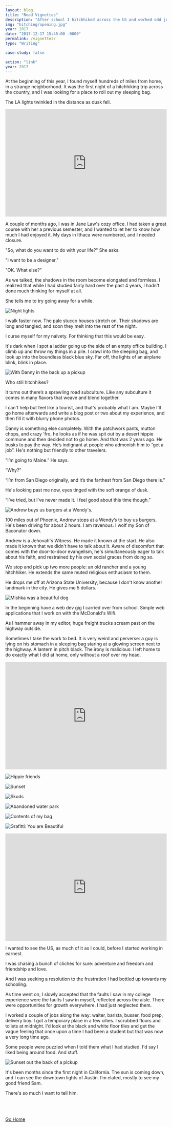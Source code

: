 ```yaml
---
layout: blog
title: "Road Vignettes"
description: "After school I hitchhiked across the US and worked odd jobs for 2 years. Here's some writing on the whole thing."
img: "hitching/opening.jpg"
year: 2017
date: "2017-12-17 15:45:00 -0800"
permalink: /vignettes/
type: "Writing"

case-study: false

action: "link"
year: 2017
---
```


<!-- ---
layout: blog
title: Vignettes
subtitle:
permalink: /vignettes/
--- -->

  At the beginning of this year, I found myself hundreds of miles from home, in a strange neighborhood. It was the first night of a hitchhiking trip across the country, and I was looking for a place to roll out my sleeping bag.

  The LA lights twinkled in the distance as dusk fell.

<div class="cover">
<iframe src="https://player.vimeo.com/video/242748906" width="100%" height="335" class="mt4 mt5-ns" frameborder="0" webkitallowfullscreen mozallowfullscreen allowfullscreen></iframe>
</div>

A couple of months ago, I was in Jane Law's cozy office. I had taken a great course with her a previous semester, and I wanted to let her to know how much I had enjoyed it. My days in Ithaca were numbered, and I needed closure.

"So, what do you want to do with your life?" She asks.

"I want to be a designer."

"OK. What else?"

As we talked, the shadows in the room become elongated and formless. I realized that while I had studied fairly hard over the past 4 years, I hadn't done much thinking for myself at all.

She tells me to try going away for a while.

![Night lights]({{site.baseurl}}/assets/img/hitching/night.png)

I walk faster now. The pale stucco houses stretch on. Their shadows are long and tangled, and soon they melt into the rest of the night.

I curse myself for my naivety. For thinking that this would be easy.

It's dark when I spot a ladder going up the side of an empty office building. I climb up and throw my things in a pile. I crawl into the sleeping bag, and look up into the boundless black blue sky. Far off, the lights of an airplane blink, blink in place.

![With Danny in the back up a pickup]({{site.baseurl}}/assets/img/hitching/danny.png)

Who still hitchhikes?

It turns out there’s a sprawling road subculture. Like any subculture it comes in many flavors that weave and blend together.

I can't help but feel like a tourist, and that's probably what I am. Maybe I'll go home afterwards and write a blog post or two about my experience, and then fill it with blurry phone photos.

Danny is something else completely. With the patchwork pants, mutton chops, and crazy 'fro, he looks as if he was spit out by a desert hippie commune and then decided not to go home. And that was 2 years ago. He busks to pay the way. He’s indignant at people who admonish him to “get a job”. He's nothing but friendly to other travelers.

“I’m going to Maine.” He says.

“Why?”

“I’m from San Diego originally, and it’s the farthest from San Diego there is.”

He's looking past me now, eyes tinged with the soft orange of dusk.

“I’ve tried, but I've never made it. I feel good about this time though.”

![Andrew buys us burgers at a Wendy's.]({{site.baseurl}}/assets/img/hitching/andrew.png)

100 miles out of Phoenix, Andrew stops at a Wendy’s to buy us burgers. He's been driving for about 2 hours. I am ravenous. I wolf my Son of Baconator down.

Andrew is a Jehovah's Witness. He made it known at the start. He also made it known that we didn't have to talk about it. Aware of discomfort that comes with the door-to-door evangelism, he's simultaneously eager to talk about his faith, and restrained by his own social graces from doing so.

We stop and pick up two more people: an old rancher and a young hitchhiker. He extends the same muted religious enthusiasm to them.

He drops me off at Arizona State University, because I don't know another landmark in the city. He gives me 5 dollars.

![Mishka was a beautiful dog]({{site.baseurl}}/assets/img/hitching/mishka.png)

In the beginning have a web dev gig I carried over from school. Simple web applications that I work on with the McDonald's Wifi.

As I hammer away in my editor, huge freight trucks scream past on the highway outside. 

Sometimes I take the work to bed. It is very weird and perverse: a guy is lying on his stomach in a sleeping bag staring at a glowing screen next to the highway. A lantern in pitch black. The irony is malicious: I left home to do exactly what I did at home, only without a roof over my head.

<div class="cover">
<iframe src="https://player.vimeo.com/video/280655084" width="100%" height="335" class="mt4 mt5-ns" frameborder="0" webkitallowfullscreen mozallowfullscreen allowfullscreen></iframe>
</div>

![Hippie friends]({{site.baseurl}}/assets/img/hitching/hippies2.png)

![Sunset]({{site.baseurl}}/assets/img/hitching/sunset.png)

![Skuds]({{site.baseurl}}/assets/img/hitching/skuds.png)

![Abandoned water park]({{site.baseurl}}/assets/img/hitching/slide.png)

![Contents of my bag]({{site.baseurl}}/assets/img/hitching/stuff.jpg)

![Grafitti: You are Beautiful]({{site.baseurl}}/assets/img/hitching/beautiful.jpg)



<div class="cover">
<iframe src="https://player.vimeo.com/video/281284284" width="100%" height="335" class="mt4 mt5-ns" frameborder="0" webkitallowfullscreen mozallowfullscreen allowfullscreen></iframe>
</div>

I wanted to see the US, as much of it as I could, before I started working in earnest.

I was chasing a bunch of clichés for sure: adventure and freedom and friendship and love. 

And I was seeking a resolution to the frustration I had bottled up towards my schooling. 

As time went on, I slowly accepted that the faults I saw in my college experience were the faults I saw in myself, reflected across the aisle. There were opportunities for growth everywhere. I had just neglected them. 

I worked a couple of jobs along the way: waiter, barista, busser, food prep, delivery boy. I got a temporary place in a few cities. I scrubbed floors and toilets at midnight. I'd look at the black and white floor tiles and get the vague feeling that once upon a time I had been a student but that was now a very long time ago.

Some people were puzzled when I told them what I had studied. I'd say I liked being around food. And stuff.


![Sunset out the back of a pickup]({{site.baseurl}}/assets/img/hitching/close.png)

It's been months since the first night in California. The sun is coming down, and I can see the downtown lights of Austin. I’m elated, mostly to see my good friend Sam.

There's so much I want to tell him.





<br><br><br>
[Go Home]({{site.baseurl}}/#posts)